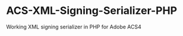 ACS-XML-Signing-Serializer-PHP
==============================

Working XML signing serializer in PHP for Adobe ACS4